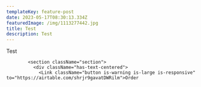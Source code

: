 ```yaml
---
templateKey: feature-post
date: 2023-05-17T08:30:13.334Z
featuredImage: /img/1113277442.jpg
title: Test
description: Test
---
```

Test


            <section className="section">
              <div className="has-text-centered">
                <Link className="button is-warning is-large is-responsive" to="https://airtable.com/shrjr9gavatDWRilm">Order
</Link>
              </div>
            </section>